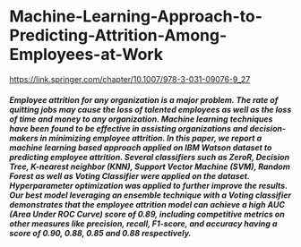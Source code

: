 # Machine-Learning-Approach-to-Predicting-Attrition-Among-Employees-at-Work
https://link.springer.com/chapter/10.1007/978-3-031-09076-9_27
##### Employee attrition for any organization is a major problem. The rate of quitting jobs may cause the loss of talented employees as well as the loss of time and money to any organization. Machine learning techniques have been found to be effective in assisting organizations and decision-makers in minimizing employee attrition. In this paper, we report a machine learning based approach applied on IBM Watson dataset to predicting employee attrition. Several classifiers such as ZeroR, Decision Tree, K-nearest neighbor (KNN), Support Vector Machine (SVM), Random Forest as well as Voting Classifier were applied on the dataset. Hyperparameter optimization was applied to further improve the results. Our best model leveraging an ensemble technique with a Voting classifier demonstrates that the employee attrition model can achieve a high AUC (Area Under ROC Curve) score of 0.89, including competitive metrics on other measures like precision, recall, F1-score, and accuracy having a score of 0.90, 0.88, 0.85 and 0.88 respectively.
